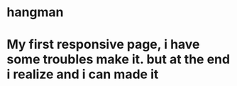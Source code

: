 # hangman
# My first responsive page, i have some troubles make it. but at the end i realize and i can made it